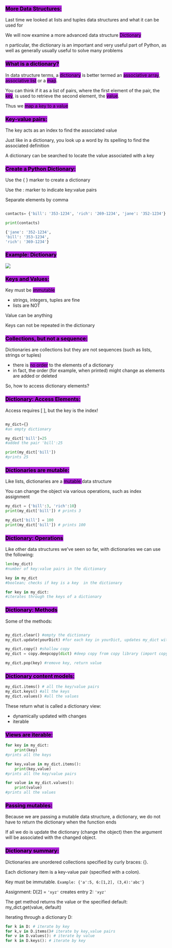 ### <mark style="background:#AD21D9;">More Data Structures:</mark>

Last time we looked at lists and tuples data structures and what it can be used for

We will now examine a more advanced data structure <mark style="background:#AD21D9;">Dictionary</mark>

n particular, the dictionary is an important and very useful part of Python, as well as generally usually useful to solve many problems

### <mark style="background:#AD21D9;">What is a dictionary?</mark>

In data structure terms, a <mark style="background:#AD21D9;">dictionary</mark> is better termed an <mark style="background:#AD21D9;">associative array</mark>, <mark style="background:#AD21D9;">associative list</mark> or a <mark style="background:#AD21D9;">map</mark>.

You can think if it as a list of pairs, where the first element of the pair, the <mark style="background:#AD21D9;">key</mark>, is used to retrieve the second element, the <mark style="background:#AD21D9;">value</mark>.

Thus we <mark style="background:#AD21D9;">map a key to a value</mark>

### <mark style="background:#AD21D9;">Key-value pairs:</mark>

The key acts as an index to find the associated value

Just like in a dictionary, you look up a word by its spelling to find the associated definition

A dictionary can be searched to locate the value associated with a key

### <mark style="background:#AD21D9;">Create a Python Dictionary:</mark>

Use the { } marker to create a dictionary

Use the : marker to indicate key:value pairs

Separate elements by comma

```Python

contacts= {'bill': '353-1234', 'rich': '269-1234', 'jane': '352-1234'}

print(contacts)

{'jane': '352-1234',
'bill': '353-1234',
'rich': '369-1234'}
```


### <mark style="background:#AD21D9;">Example: Dictionary</mark>

![](https://i.imgur.com/Eorobed.png)


### <mark style="background:#AD21D9;">Keys and Values:</mark>


Key must be <mark style="background:#AD21D9;">immutable</mark>
- strings, integers, tuples are fine
- lists are NOT

Value can be anything

Keys can not be repeated in the dictionary

### <mark style="background:#AD21D9;">Collections, but not a sequence:</mark>

Dictionaries are collections but they are not sequences (such as lists, strings or tuples)
- there is <mark style="background:#AD21D9;">no order</mark> to the elements of a dictionary
- in fact, the order (for example, when printed) might change as elements are added or deleted

So, how to access dictionary elements?

### <mark style="background:#AD21D9;">Dictionary: Access Elements:</mark>

Access requires [ ], but the key is the index!  

```Python

my_dict={}
#an empty dictionary

my_dict['bill']=25
#added the pair 'bill':25

print(my_dict['bill'])
#prints 25
```



### <mark style="background:#AD21D9;">Dictionaries are mutable:</mark>

Like lists, dictionaries are a <mark style="background:#AD21D9;">mutable </mark>data structure

You can change the object via various operations, such as index assignment


```Python
my_dict = {'bill':3, 'rich':10}
print(my_dict['bill']) # prints 3

my_dict['bill'] = 100
print(my_dict['bill']) # prints 100
```

### <mark style="background:#AD21D9;">Dictionary: Operations</mark>

Like other data structures we've seen so far, with dictionaries we can use the following:

```Python
len(my_dict)
#number of key:value pairs in the dictionary

key in my_dict
#boolean; checks if key is a key  in the dictionary

for key in my_dict:
#iterates through the keys of a dictionary

```

### <mark style="background:#AD21D9;">Dictionary: Methods</mark>

Some of the methods:

```Python

my_dict.clear() #empty the dictionary
my_dict.update(yourDict) #for each key in yourDict, updates my_dict with that key/value pair

my_dict.copy() #shallow copy
my_dict = copy.deepcopy(dict) #deep copy from copy library (import copy)

my_dict.pop(key) #remove key, return value
```

### <mark style="background:#AD21D9;">Dictionary content models:</mark>

```Python
my_dict.items() # all the key/value pairs
my_dict.keys() #all the keys
my_dict.values() #all the values
```


These return what is called a dictionary view:
- dynamically updated with changes
- iterable

### <mark style="background:#AD21D9;">Views are iterable:</mark>

```Python
for key in my_dict:
	print(key)
#prints all the keys

for key,value in my_dict.items():
	print(key,value)
#prints all the key/value pairs

for value in my_dict.values():
	print(value)
#prints all the values
```

### <mark style="background:#AD21D9;">Passing mutables:</mark>

Because we are passing a mutable data structure, a dictionary, we do not have to return the dictionary when the function ends

If all we do is update the dictionary (change the object) then the argument will be associated with the changed object.

### <mark style="background:#AD21D9;">Dictionary summary:</mark>

Dictionaries are unordered collections specified by curly braces: {}.

Each dictionary item is a key-value pair (specified with a colon).

Key must be immutable.
`Example: {'a':5, 6:[1,2], (3,4):'abc'}  `

Assignment: D[2] = `'xyz'` creates entry 2: `'xyz'`

The get method returns the value or the specified default: my_dict.get(value, default)

Iterating through a dictionary D:

```Python
for k in D: # iterate by key
for k,v in D.items()# iterate by key,value pairs
for v in D.values(): # iterate by value
for k in D.keys(): # iterate by key
```